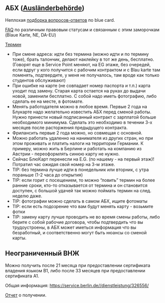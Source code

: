 ## АБХ ([Ausländerbehörde](http://www.berlin.de/labo/auslaender/dienstleistungen/))

Неплохая [подборка вопросов-ответов](http://viza-v-germaniyu.ru/rabota-v-germanii/golubaya-karta-blue-card) по blue card.

[FAQ](http://faq.germany.ru/status.db/items/63.html) по различным правовым статусам и связанным с этим заморочкам (Blaue Karte, NE, DA-EU)


[Термин](http://www.berlin.de/labo/auslaender/dienststelle/auslterminvereinb_ru.html)

- При смене адреса: идти без термина (можно идти и по термину тоже), брать талончик, делают наклейку в тот же день, бесплатно. (Говорят еще в Service Point меняют, на EG этаже, без очередей, если вдруг у кого получится с рабочим контрактом и с Blau karte там поменять, подтвердите, у меня не получалось, там вроде как только студентов обслуживают)
- При ошибке на карте (не совпадает номер паспорта и т.п.) карта уходит под замену. Старая карта остается на руках до выдачи новой, заменили бесплатно. С собой надо иметь фотографию, либо сделать ее на месте, в фотомате.
- Менять работодателя можно в любое время. Первые 2 года на Блукарте надо желательно известить АБХ перед сменой работы. Нужно принести новый подписанный контракт с зарплатой больше необходимого минимума. Сделать это необходимо в течении 3-х месяцев после расторжения предыдущего контракта.
- Фрилансить первые 2 года можно, но совмещая с основной.
- Можно работать удаленно на нанимателя из других стран, но при этом проживать и платить налоги на территории Германии. К примеру, можно жить в Берлине и работать на компанию из Австрии - переоформлять синюю карту не нужно.
- Сейчас БлюКарт перенесли на E.G. (по нашему - на первый этаж)! Потратил час ожидая свой номер на 3-м этаже.
- TIP: без термина лучше идти в понедельник или вторник, с утра пораньше (1-2 часа до открытия)
- TIP: если горит с посещением, то можно “ловить” термин на более ранние сроки, кто-то отказывается от термина и он становится доступен, с большой удачей так можно поймать термин на след. неделю даже.
- TIP: фотографии можно сделать в самом АБХ, ищите фотоматы
- TIP: если есть подозрение что вам будут менять карту - возьмите фотки
- TIP: замену карту лучше проводить не во время смены работы, либо берите с собой рабочие договора, чтобы подтвердить что вы трудоустроены, в АБХ может иметься информация что вы безработный, и соответственно могут быть нюансы со сменой карты.

## Неограниченный ВНЖ
Можно получить после 21 месяца при предоставлении сертификата владения языком B1, либо после 33 месяцев при предоставлении сертификата A1. 

Общая информация: https://service.berlin.de//dienstleistung/326556/

[Отчет](http://foren.germany.ru/other/f/29015634.html?Cat=&page=1&view=collapsed&sb=5) о получении.
